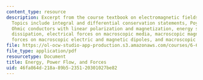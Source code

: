 ```yaml
---
content_type: resource
description: Excerpt from the course textbook on electromagnetic fields and energy.
  Topics include integral and differential conservation statements, Poynting's theorem,
  Ohmic conductors with linear polarization and magnetization, energy storage, electromagnetic
  dissipation, electrical forces on macroscopic media, macroscopic magnetic forces,
  forces on macroscopic electric and magnetic dipoles, and macroscopic force densities.
file: https://ol-ocw-studio-app-production.s3.amazonaws.com/courses/6-641-electromagnetic-fields-forces-and-motion-spring-2005/46fa864d218a89b5235120301027be82_11.pdf
file_type: application/pdf
resourcetype: Document
title: Energy, Power Flow, and Forces
uid: 46fa864d-218a-89b5-2351-20301027be82
---
```

